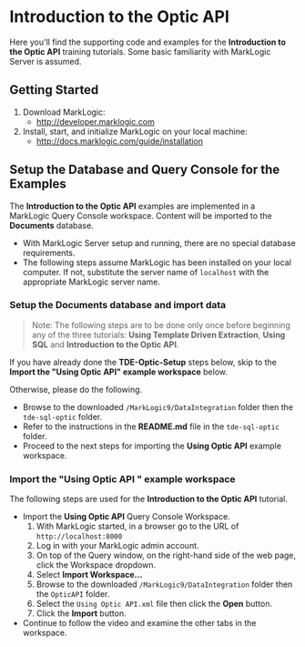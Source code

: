 # Introduction to the Optic API
Here you'll find the supporting code and examples for the **Introduction to the Optic API** training tutorials.  Some basic familiarity with MarkLogic Server is assumed.

## Getting Started

1. Download MarkLogic:
	* http://developer.marklogic.com
2. Install, start, and initialize MarkLogic on your local machine:
	* http://docs.marklogic.com/guide/installation

## Setup the Database and Query Console for the Examples
The **Introduction to the Optic API** examples are implemented in a MarkLogic Query Console workspace. Content will be imported to the **Documents** database.

* With MarkLogic Server setup and running, there are no special database requirements.
* The following steps assume MarkLogic has been installed on your local computer. If not, substitute the server name of `localhost` with  the appropriate MarkLogic server name.

### Setup the Documents database and import data
>Note: The following steps are to be done only once before beginning any of the three tutorials: **Using Template Driven Extraction**, **Using SQL** and **Introduction to the Optic API**.

If you have already done the **TDE-Optic-Setup** steps below, skip to the **Import the "Using Optic API" example workspace** below.

Otherwise, please do the following.

* Browse to the downloaded `/MarkLogic9/DataIntegration` folder then the `tde-sql-optic` folder.
* Refer to the instructions in the **README.md** file in the `tde-sql-optic` folder.
* Proceed to the next steps for importing the **Using Optic API** example workspace.

### Import the "Using Optic API " example workspace
The following steps are used for the **Introduction to the Optic API** tutorial.

* Import the **Using Optic API** Query Console Workspace.
	1. With MarkLogic started, in a browser go to the URL of `http://localhost:8000`
	2. Log in with your MarkLogic admin account.
	3. On top of the Query window, on the right-hand side of the web page, click the Workspace dropdown.
	4. Select **Import Workspace...**
	5. Browse to the downloaded `/MarkLogic9/DataIntegration` folder then the `OpticAPI` folder.
	6. Select the `Using Optic API.xml` file then click the **Open** button.
	7. Click the **Import** button.
* Continue to follow the video and examine the other tabs in the workspace.

